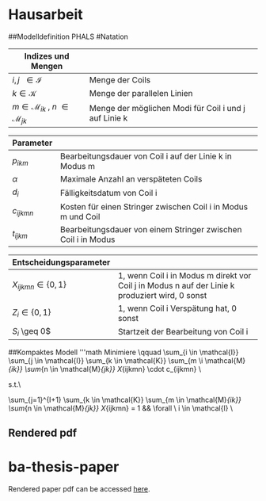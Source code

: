 # Hausarbeit
##Modelldefinition PHALS
#Natation

|Indizes und Mengen          |                                                                                  |
| --------------------------------------------------- | ------------------------------------------------------- |
|$i,j \ \ \in \mathcal{I}$                            | Menge der Coils                                         |       
|$k \in \mathcal{K}$  				      | Menge der parallelen Linien                             |
|$m \in \mathcal{M}_{ik}$ , $n\ \in \mathcal{M}_{jk}$ | Menge der möglichen Modi für Coil i und j auf Linie k   |


|Parameter                                            |                                                         |
| --------------------------------------------------- | ------------------------------------------------------- |
|$p_{ikm}$                                            | Bearbeitungsdauer von Coil i auf der Linie k in Modus m |
|$\alpha$                                             | Maximale Anzahl an verspäteten Coils                    |
|$d_i$                                                | Fälligkeitsdatum von Coil i                             |
|$c_{ijkmn}$                                          | Kosten für einen Stringer zwischen Coil i in Modus m und Coil |
|$t_{ijkm}$                                          |Bearbeitungsdauer von einem Stringer zwischen Coil i in Modus |

|Entscheidungsparameter                               |                                                         |
| --------------------------------------------------- | ------------------------------------------------------- |
| $X_{ijkmn} \in \{0,1\}$                             |  1, wenn Coil i in Modus m direkt vor Coil j in Modus n auf der Linie k produziert wird, 0 sonst |
| $Z_{i} \in \{0,1\}$                                 | 1, wenn Coil i Verspätung hat, 0 sonst                  |
| $S_i$ \geq 0$                                       | Startzeit der Bearbeitung von Coil i                    |

##Kompaktes Modell
'''math
Minimiere   \qquad  \sum_{i \in \mathcal{I}} \sum_{j \in \mathcal{I}} \sum_{k \in \mathcal{K}} \sum_{m \i \mathcal{M}_{ik}} \sum_{n \in \mathcal{M}_{jk}}  X_{ijkmn} \cdot c_{ijkmn} \\

s.t.\\

\sum_{j=1}^{I+1} \sum_{k \in \mathcal{K}} \sum_{m \in \mathcal{M}_{ik}} \sum_{n \in \mathcal{M}_{jk}} X_{ijkmn} = 1  && \forall \ i \in  \mathcal{I} \\



## Rendered pdf
# ba-thesis-paper
Rendered paper pdf can be accessed [here](https://gitlab.uni-hannover.de/christopher.glanderluh/or-ii-final-project/-/jobs/artifacts/main/raw/Assignment/Hausarbeit/Hausarbeit.pdf?job=paper).